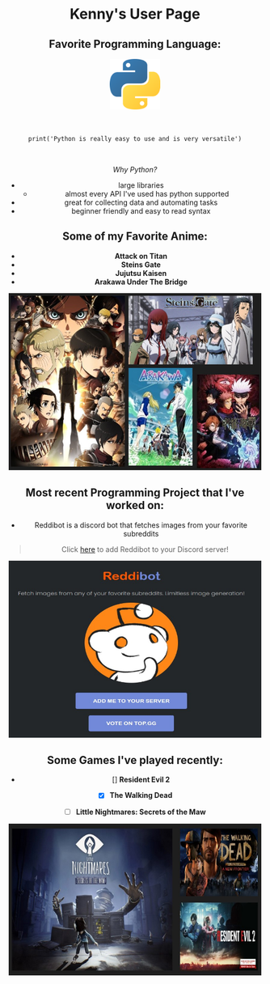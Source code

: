 <div align="center">

# Kenny's User Page
## Favorite Programming Language:
<p align="center">
  <img width="100" height="100" src="images/python_logo.png">
</p>
</br>

`print('Python is really easy to use and is very versatile')`

</br>

_Why Python?_
- large libraries
  - almost every API I've used has python supported
- great for collecting data and automating tasks
- beginner friendly and easy to read syntax

## Some of my Favorite Anime:
- **Attack on Titan**
- **Steins Gate**
- **Jujutsu Kaisen**
- **Arakawa Under The Bridge**

<p align="center">
  <img width="500" height="350" src="images/fav_anime.jpg">
</p>


## Most recent Programming Project that I've worked on:

- Reddibot is a discord bot that fetches images from your favorite subreddits

> Click [here](https://www.reddibot.me/) to add Reddibot to your Discord server!
<p align="center">
  <img width="500" height="350" src="images/reddibot.jpg">
</p>


## Some Games I've played recently:
- [] **Resident Evil 2**

- [x] **The Walking Dead**

- [ ] **Little Nightmares: Secrets of the Maw**
<p align="center">
  <img width="500" height="300" src="images/fav_games.jpg">
</p>
</div>